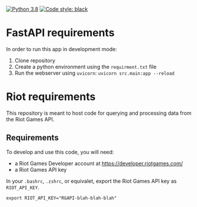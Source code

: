 
[![Python 3.8](https://img.shields.io/badge/python-3.8-blue.svg)](https://www.python.org/downloads/release/python-380/)
[![Code style: black](https://img.shields.io/badge/code%20style-black-000000.svg)](https://github.com/psf/black)

# FastAPI requirements

In order to run this app in development mode:
  1. Clone repository
  2. Create a python environment using the `requirment.txt` file
  3. Run the webserver using `uvicorn`: `uvicorn src.main:app --reload`

# Riot requirements

This repository is meant to host code for querying and processing data from the Riot Games API.

## Requirements

To develop and use this code, you will need:

- a Riot Games Developer account at <https://developer.riotgames.com/>
- a Riot Games API key

In your `.bashrc`, `.zshrc`, or equivalet, export the Riot Games API key as `RIOT_API_KEY`.

```
export RIOT_API_KEY="RGAPI-blah-blah-blah"
```
